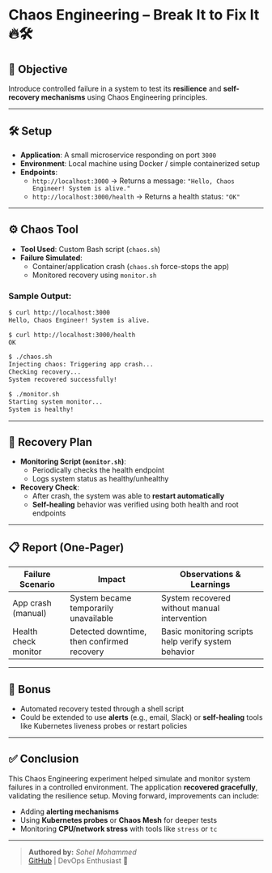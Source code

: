 # Chaos Engineering – Break It to Fix It 🔥🛠️

## 🎯 Objective  
Introduce controlled failure in a system to test its **resilience** and **self-recovery mechanisms** using Chaos Engineering principles.

---

## 🛠️ Setup

- **Application**: A small microservice responding on port `3000`
- **Environment**: Local machine using Docker / simple containerized setup
- **Endpoints**:
  - `http://localhost:3000` → Returns a message: `"Hello, Chaos Engineer! System is alive."`
  - `http://localhost:3000/health` → Returns a health status: `"OK"`

---

## ⚙️ Chaos Tool

- **Tool Used**: Custom Bash script (`chaos.sh`)
- **Failure Simulated**:  
  - Container/application crash (`chaos.sh` force-stops the app)
  - Monitored recovery using `monitor.sh`

### Sample Output:
```bash
$ curl http://localhost:3000
Hello, Chaos Engineer! System is alive.

$ curl http://localhost:3000/health
OK

$ ./chaos.sh
Injecting chaos: Triggering app crash...
Checking recovery...
System recovered successfully!

$ ./monitor.sh
Starting system monitor...
System is healthy!
```

---

## 🔄 Recovery Plan

- **Monitoring Script (`monitor.sh`)**:
  - Periodically checks the health endpoint
  - Logs system status as healthy/unhealthy
- **Recovery Check**:
  - After crash, the system was able to **restart automatically**
  - **Self-healing** behavior was verified using both health and root endpoints

---

## 📋 Report (One-Pager)

| Failure Scenario     | Impact                                     | Observations & Learnings                             |
|----------------------|--------------------------------------------|------------------------------------------------------|
| App crash (manual)   | System became temporarily unavailable       | System recovered without manual intervention         |
| Health check monitor | Detected downtime, then confirmed recovery | Basic monitoring scripts help verify system behavior |

---

## 🌟 Bonus

- Automated recovery tested through a shell script
- Could be extended to use **alerts** (e.g., email, Slack) or **self-healing** tools like Kubernetes liveness probes or restart policies

---

## ✅ Conclusion

This Chaos Engineering experiment helped simulate and monitor system failures in a controlled environment. The application **recovered gracefully**, validating the resilience setup. Moving forward, improvements can include:
- Adding **alerting mechanisms**
- Using **Kubernetes probes** or **Chaos Mesh** for deeper tests
- Monitoring **CPU/network stress** with tools like `stress` or `tc`

---

> **Authored by:** *Sohel Mohammed*  
> [GitHub](https://github.com/sohelmohammed09) | DevOps Enthusiast 🚀
